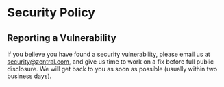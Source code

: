 # Security Policy

## Reporting a Vulnerability

If you believe you have found a security vulnerability, please email us at [security@zentral.com](mailto:security@zentral.com), and give us time to work on a fix before full public disclosure. We will get back to you as soon as possible (usually within two business days).
